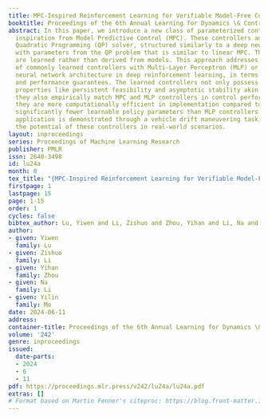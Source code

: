```yaml
---
title: MPC-Inspired Reinforcement Learning for Verifiable Model-Free Control
booktitle: Proceedings of the 6th Annual Learning for Dynamics \& Control Conference
abstract: In this paper, we introduce a new class of parameterized controllers, drawing
  inspiration from Model Predictive Control (MPC). These controllers adopt an unrolled
  Quadratic Programming (QP) solver, structured similarly to a deep neural network,
  with parameters from the QP problem that is similar to linear MPC. The parameters
  are learned rather than derived from models. This approach addresses the limitations
  of commonly learned controllers with Multi-Layer Perceptron (MLP) or other general
  neural network architecture in deep reinforcement learning, in terms of explainability
  and performance guarantees. The learned controllers not only possess verifiable
  properties like persistent feasibility and asymptotic stability akin to MPC, but
  they also empirically match MPC and MLP controllers in control performance. Moreover,
  they are more computationally efficient in implementation compared to MPC and require
  significantly fewer learnable policy parameters than MLP controllers. Practical
  application is demonstrated through a vehicle drift maneuvering task, showcasing
  the potential of these controllers in real-world scenarios.
layout: inproceedings
series: Proceedings of Machine Learning Research
publisher: PMLR
issn: 2640-3498
id: lu24a
month: 0
tex_title: "{MPC-Inspired Reinforcement Learning for Verifiable Model-Free Control}"
firstpage: 1
lastpage: 15
page: 1-15
order: 1
cycles: false
bibtex_author: Lu, Yiwen and Li, Zishuo and Zhou, Yihan and Li, Na and Mo, Yilin
author:
- given: Yiwen
  family: Lu
- given: Zishuo
  family: Li
- given: Yihan
  family: Zhou
- given: Na
  family: Li
- given: Yilin
  family: Mo
date: 2024-06-11
address:
container-title: Proceedings of the 6th Annual Learning for Dynamics \& Control Conference
volume: '242'
genre: inproceedings
issued:
  date-parts:
  - 2024
  - 6
  - 11
pdf: https://proceedings.mlr.press/v242/lu24a/lu24a.pdf
extras: []
# Format based on Martin Fenner's citeproc: https://blog.front-matter.io/posts/citeproc-yaml-for-bibliographies/
---
```

